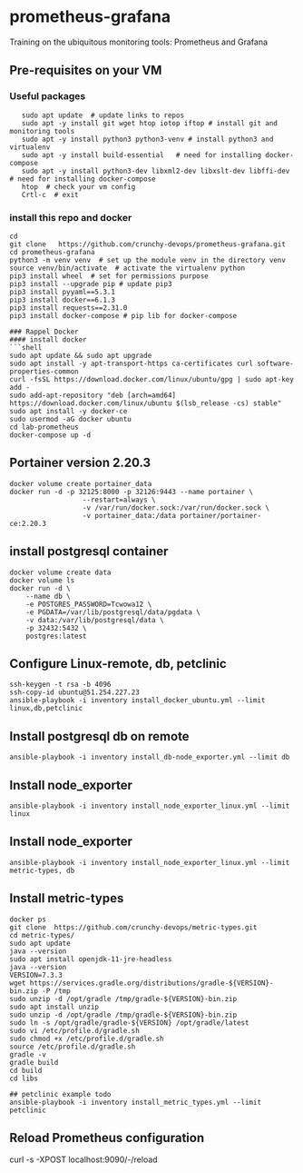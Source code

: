 # prometheus-grafana
Training on the ubiquitous monitoring tools: Prometheus and Grafana

## Pre-requisites on your VM
### Useful packages
```shell
   sudo apt update  # update links to repos
   sudo apt -y install git wget htop iotop iftop # install git and monitoring tools
   sudo apt -y install python3 python3-venv # install python3 and virtualenv
   sudo apt -y install build-essential   # need for installing docker-compose
   sudo apt -y install python3-dev libxml2-dev libxslt-dev libffi-dev # need for installing docker-compose
   htop  # check your vm config
   Crtl-c  # exit 
``` 
### install this repo and docker
```shell script
cd 
git clone   https://github.com/crunchy-devops/prometheus-grafana.git 
cd prometheus-grafana
python3 -m venv venv  # set up the module venv in the directory venv
source venv/bin/activate  # activate the virtualenv python
pip3 install wheel  # set for permissions purpose
pip3 install --upgrade pip # update pip3
pip3 install pyyaml==5.3.1
pip3 install docker==6.1.3
pip3 install requests==2.31.0
pip3 install docker-compose # pip lib for docker-compose 

### Rappel Docker
#### install docker   
```shell
sudo apt update && sudo apt upgrade
sudo apt install -y apt-transport-https ca-certificates curl software-properties-common
curl -fsSL https://download.docker.com/linux/ubuntu/gpg | sudo apt-key add -
sudo add-apt-repository "deb [arch=amd64] https://download.docker.com/linux/ubuntu $(lsb_release -cs) stable"
sudo apt install -y docker-ce
sudo usermod -aG docker ubuntu 
cd lab-prometheus
docker-compose up -d 
```

## Portainer version 2.20.3
```shell
docker volume create portainer_data
docker run -d -p 32125:8000 -p 32126:9443 --name portainer \
                  --restart=always \
                  -v /var/run/docker.sock:/var/run/docker.sock \
                  -v portainer_data:/data portainer/portainer-ce:2.20.3
```

## install postgresql container
```shell
docker volume create data
docker volume ls
docker run -d \
	--name db \
	-e POSTGRES_PASSWORD=Tcwowa12 \
	-e PGDATA=/var/lib/postgresql/data/pgdata \
	-v data:/var/lib/postgresql/data \
	-p 32432:5432 \
	postgres:latest
```




## Configure Linux-remote, db, petclinic
```shell
ssh-keygen -t rsa -b 4096
ssh-copy-id ubuntu@51.254.227.23
ansible-playbook -i inventory install_docker_ubuntu.yml --limit linux,db,petclinic 
```
## Install postgresql db on remote
```shell
ansible-playbook -i inventory install_db-node_exporter.yml --limit db 
```
## Install node_exporter
```shell
ansible-playbook -i inventory install_node_exporter_linux.yml --limit linux 
```
## Install node_exporter
```shell
ansible-playbook -i inventory install_node_exporter_linux.yml --limit metric-types, db
```

## Install metric-types
```shell
docker ps
git clone  https://github.com/crunchy-devops/metric-types.git 
cd metric-types/
sudo apt update
java --version
sudo apt install openjdk-11-jre-headless
java --version
VERSION=7.3.3
wget https://services.gradle.org/distributions/gradle-${VERSION}-bin.zip -P /tmp
sudo unzip -d /opt/gradle /tmp/gradle-${VERSION}-bin.zip
sudo apt install unzip
sudo unzip -d /opt/gradle /tmp/gradle-${VERSION}-bin.zip
sudo ln -s /opt/gradle/gradle-${VERSION} /opt/gradle/latest
sudo vi /etc/profile.d/gradle.sh
sudo chmod +x /etc/profile.d/gradle.sh
source /etc/profile.d/gradle.sh
gradle -v
gradle build
cd build
cd libs

## petclinic example todo
ansible-playbook -i inventory install_metric_types.yml --limit petclinic 
```

## Reload Prometheus configuration 
curl -s -XPOST localhost:9090/-/reload